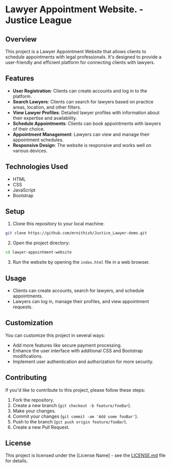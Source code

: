 
# Lawyer Appointment Website. - Justice League

## Overview

This project is a Lawyer Appointment Website that allows clients to schedule appointments with legal professionals. It's designed to provide a user-friendly and efficient platform for connecting clients with lawyers.

## Features

- **User Registration**: Clients can create accounts and log in to the platform.
- **Search Lawyers**: Clients can search for lawyers based on practice areas, location, and other filters.
- **View Lawyer Profiles**: Detailed lawyer profiles with information about their expertise and availability.
- **Schedule Appointments**: Clients can book appointments with lawyers of their choice.
- **Appointment Management**: Lawyers can view and manage their appointment schedules.
- **Responsive Design**: The website is responsive and works well on various devices.

## Technologies Used

- HTML
- CSS
- JavaScript
- Bootstrap

## Setup

1. Clone this repository to your local machine:

```bash
git clone https://github.com/mrnithish/Justice_Lawyer-demo.git
```

2. Open the project directory:

```bash
cd lawyer-appointment-website
```

3. Run the website by opening the `index.html` file in a web browser.

## Usage

- Clients can create accounts, search for lawyers, and schedule appointments.
- Lawyers can log in, manage their profiles, and view appointment requests.

## Customization

You can customize this project in several ways:

- Add more features like secure payment processing.
- Enhance the user interface with additional CSS and Bootstrap modifications.
- Implement user authentication and authorization for more security.

## Contributing

If you'd like to contribute to this project, please follow these steps:

1. Fork the repository.
2. Create a new branch (`git checkout -b feature/fooBar`).
3. Make your changes.
4. Commit your changes (`git commit -am 'Add some fooBar'`).
5. Push to the branch (`git push origin feature/fooBar`).
6. Create a new Pull Request.

## License

This project is licensed under the [License Name] - see the [LICENSE.md](LICENSE.md) file for details.


